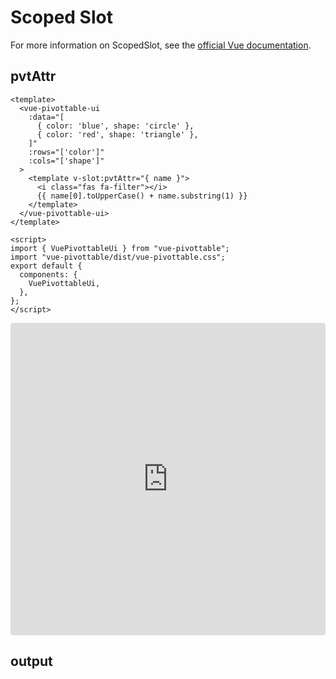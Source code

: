 
# Scoped Slot

For more information on ScopedSlot, see the [official Vue documentation](https://vuejs.org/v2/guide/components-slots.html#Scoped-Slots).

## pvtAttr

```vue{10-13}
<template>
  <vue-pivottable-ui
    :data="[
      { color: 'blue', shape: 'circle' },
      { color: 'red', shape: 'triangle' },
    ]"
    :rows="['color']"
    :cols="['shape']"
  >
    <template v-slot:pvtAttr="{ name }">
      <i class="fas fa-filter"></i>
      {{ name[0].toUpperCase() + name.substring(1) }}
    </template>
  </vue-pivottable-ui>
</template>

<script>
import { VuePivottableUi } from "vue-pivottable";
import "vue-pivottable/dist/vue-pivottable.css";
export default {
  components: {
    VuePivottableUi,
  },
};
</script>
```

<iframe src="https://codesandbox.io/embed/vue-pivottable-ui-pvtattrscopedslot-ylpl4?fontsize=14&hidenavigation=1&theme=light&view=preview"
     style="width:100%; height:500px; border:0; border-radius: 4px; overflow:hidden;"
     title="vue-pivottable-ui_PvtattrScopedSlot"
     allow="accelerometer; ambient-light-sensor; camera; encrypted-media; geolocation; gyroscope; hid; microphone; midi; payment; usb; vr; xr-spatial-tracking"
     sandbox="allow-forms allow-modals allow-popups allow-presentation allow-same-origin allow-scripts"
   ></iframe>

## output

```vue

```
